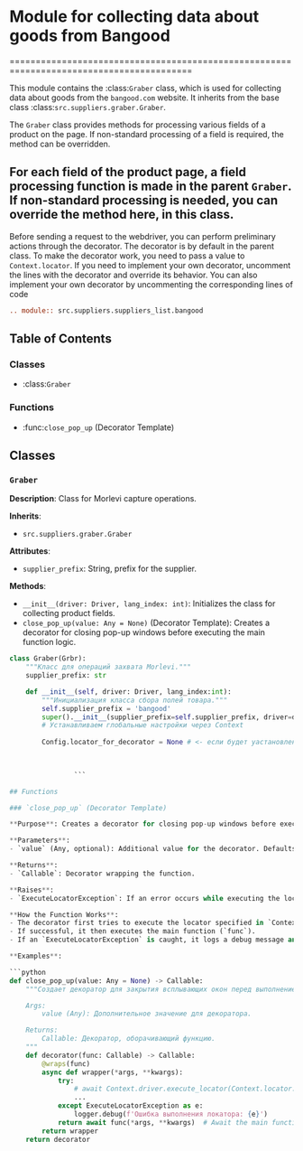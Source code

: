 # Module for collecting data about goods from Bangood
=========================================================================================

This module contains the :class:`Graber` class, which is used for collecting data about goods from the `bangood.com` website. It inherits from the base class :class:`src.suppliers.graber.Graber`.

The `Graber` class provides methods for processing various fields of a product on the page. If non-standard processing of a field is required, the method can be overridden.

For each field of the product page, a field processing function is made in the parent `Graber`. If non-standard processing is needed, you can override the method here, in this class.
------------------
Before sending a request to the webdriver, you can perform preliminary actions through the decorator. 
The decorator is by default in the parent class. To make the decorator work, you need to pass a value 
to `Context.locator`. If you need to implement your own decorator, uncomment the lines with the decorator and override its behavior.
You can also implement your own decorator by uncommenting the corresponding lines of code

```rst
.. module:: src.suppliers.suppliers_list.bangood 
```

## Table of Contents

### Classes
- :class:`Graber`

### Functions
- :func:`close_pop_up` (Decorator Template)


## Classes

### `Graber`

**Description**: Class for Morlevi capture operations.

**Inherits**:
- `src.suppliers.graber.Graber`

**Attributes**:
- `supplier_prefix`: String, prefix for the supplier.

**Methods**:
- `__init__(driver: Driver, lang_index: int)`: Initializes the class for collecting product fields.
- `close_pop_up(value: Any = None)` (Decorator Template): Creates a decorator for closing pop-up windows before executing the main function logic.

```python
class Graber(Grbr):
    """Класс для операций захвата Morlevi."""
    supplier_prefix: str

    def __init__(self, driver: Driver, lang_index:int):
        """Инициализация класса сбора полей товара."""
        self.supplier_prefix = 'bangood'
        super().__init__(supplier_prefix=self.supplier_prefix, driver=driver, lang_index=lang_index)
        # Устанавливаем глобальные настройки через Context
        
        Config.locator_for_decorator = None # <- если будет уастановлено значение - то оно выполнится в декораторе `@close_pop_up`

        
        
                ```

## Functions

### `close_pop_up` (Decorator Template)

**Purpose**: Creates a decorator for closing pop-up windows before executing the main function logic.

**Parameters**:
- `value` (Any, optional): Additional value for the decorator. Defaults to `None`.

**Returns**:
- `Callable`: Decorator wrapping the function.

**Raises**:
- `ExecuteLocatorException`: If an error occurs while executing the locator.

**How the Function Works**:
- The decorator first tries to execute the locator specified in `Context.locator.close_pop_up` to close the pop-up window.
- If successful, it then executes the main function (`func`).
- If an `ExecuteLocatorException` is caught, it logs a debug message and continues with the main function execution.

**Examples**:

```python
def close_pop_up(value: Any = None) -> Callable:
    """Создает декоратор для закрытия всплывающих окон перед выполнением основной логики функции.

    Args:
        value (Any): Дополнительное значение для декоратора.

    Returns:
        Callable: Декоратор, оборачивающий функцию.
    """
    def decorator(func: Callable) -> Callable:
        @wraps(func)
        async def wrapper(*args, **kwargs):
            try:
                # await Context.driver.execute_locator(Context.locator.close_pop_up)  # Await async pop-up close  
                ... 
            except ExecuteLocatorException as e:
                logger.debug(f'Ошибка выполнения локатора: {e}')
            return await func(*args, **kwargs)  # Await the main function
        return wrapper
    return decorator
```